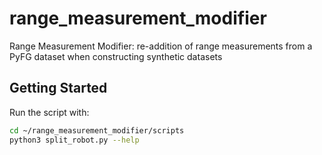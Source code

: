 # range_measurement_modifier
Range Measurement Modifier: re-addition of range measurements from a PyFG dataset when constructing synthetic datasets

## Getting Started

Run the script with:

```bash
cd ~/range_measurement_modifier/scripts
python3 split_robot.py --help
```